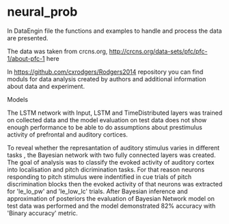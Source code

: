 # neural_prob

In DataEngin file the functions and examples to handle and process the data are presented. 


The data was taken from crcns.org,  http://crcns.org/data-sets/pfc/pfc-1/about-pfc-1 here

In https://github.com/cxrodgers/Rodgers2014 repository you can find moduls for data analysis created by authors and additional information about data and experiment. 

Models 


The LSTM  network with Input, LSTM and TimeDistributed layers was trained on collected data and the model evaluation on test data does not show enough performance to be able to do assumptions about prestimulus activity of prefrontal and auditory cortices. 


To reveal whether the represantation of auditory stimulus varies in different tasks , the Bayesian network with two fully connected layers was created. The goal of analysis was to classify the evoked activity of auditory cortex into localisation and pitch dicrimination tasks. 
For that reason neurons responding to pitch stimulus were indentified in cue trials of pitch discrimination blocks then the evoked  activity of that neurons was extracted for 'le_lo_pw' and 'le_low_lc' trials. After Bayesian inference and  approximation of posteriors the evaluation of Bayesian Network model on test  data was performed and the model demonstrated 82% accuracy with 'Binary accuracy' metric. 












